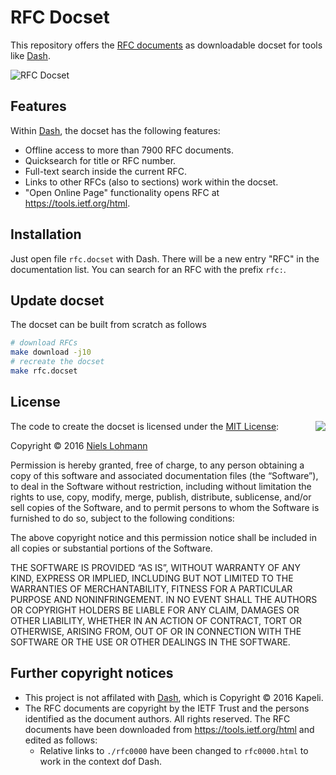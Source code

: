 # RFC Docset

This repository offers the [RFC documents](https://tools.ietf.org/rfc/index) as downloadable docset for tools like [Dash](https://kapeli.com/dash).

![RFC Docset](https://raw.githubusercontent.com/nlohmann/rfc-docset/master/screenshot.png)

## Features

Within [Dash](https://kapeli.com/dash), the docset has the following features:

- Offline access to more than 7900 RFC documents.
- Quicksearch for title or RFC number.
- Full-text search inside the current RFC.
- Links to other RFCs (also to sections) work within the docset.
- "Open Online Page" functionality opens RFC at <https://tools.ietf.org/html>.

## Installation

Just open file `rfc.docset` with Dash. There will be a new entry "RFC" in the documentation list. You can search for an RFC with the prefix `rfc:`.

## Update docset

The docset can be built from scratch as follows

```sh
# download RFCs
make download -j10
# recreate the docset
make rfc.docset
```

## License

<img align="right" src="http://opensource.org/trademarks/opensource/OSI-Approved-License-100x137.png">

The code to create the docset is licensed under the [MIT License](http://opensource.org/licenses/MIT):

Copyright &copy; 2016 [Niels Lohmann](http://nlohmann.me)

Permission is hereby granted, free of charge, to any person obtaining a copy of this software and associated documentation files (the “Software”), to deal in the Software without restriction, including without limitation the rights to use, copy, modify, merge, publish, distribute, sublicense, and/or sell copies of the Software, and to permit persons to whom the Software is furnished to do so, subject to the following conditions:

The above copyright notice and this permission notice shall be included in all copies or substantial portions of the Software.

THE SOFTWARE IS PROVIDED “AS IS”, WITHOUT WARRANTY OF ANY KIND, EXPRESS OR IMPLIED, INCLUDING BUT NOT LIMITED TO THE WARRANTIES OF MERCHANTABILITY, FITNESS FOR A PARTICULAR PURPOSE AND NONINFRINGEMENT. IN NO EVENT SHALL THE AUTHORS OR COPYRIGHT HOLDERS BE LIABLE FOR ANY CLAIM, DAMAGES OR OTHER LIABILITY, WHETHER IN AN ACTION OF CONTRACT, TORT OR OTHERWISE, ARISING FROM, OUT OF OR IN CONNECTION WITH THE SOFTWARE OR THE USE OR OTHER DEALINGS IN THE SOFTWARE.

## Further copyright notices

- This project is not affilated with [Dash](https://kapeli.com/dash), which is Copyright &copy; 2016 Kapeli.
- The RFC documents are copyright by the IETF Trust and the persons identified as the document authors. All rights reserved. The RFC documents have been downloaded from <https://tools.ietf.org/html> and edited as follows:
  - Relative links to `./rfc0000` have been changed to `rfc0000.html` to work in the context dof Dash.
